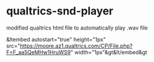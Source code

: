 # qualtrics-snd-player
modified qualtrics html file to automatically play .wav file

&ltembed autostart="true" height="1px" src="https://moore.az1.qualtrics.com/CP/File.php?F=F_aa5QeMHw1HruWS9" width="1px"&gt&lt/embed&gt
